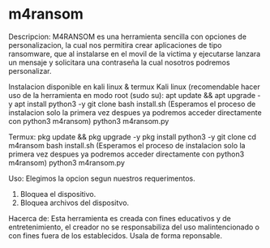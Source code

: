 # m4ransom
Descripcion:
M4RANSOM es una herramienta sencilla con opciones de personalizacion, la cual nos permitira crear aplicaciones de tipo ransomware,
que al instalarse en el movil de la victima y ejecutarse lanzara un mensaje y solicitara una contraseña la cual nosotros podremos personalizar.

Instalacion disponible en kali linux & termux
Kali linux (recomendable hacer uso de la herramienta en modo root (sudo su):
apt update && apt upgrade -y
apt install python3 -y
git clone 
bash install.sh (Esperamos el proceso de instalacion solo la primera vez despues ya podremos acceder directamente con python3 m4ransom)
python3 m4ransom.py


Termux:
pkg update && pkg upgrade -y
pkg install python3 -y
git clone
cd m4ransom
bash install.sh (Esperamos el proceso de instalacion solo la primera vez despues ya podremos acceder directamente con python3 m4ransom)
python3 m4ransom.py


Uso: 
Elegimos la opcion segun nuestros requerimentos.
1) Bloquea el dispositivo.
2) Bloquea archivos del dispositvo.


Hacerca de:
Esta herramienta es creada con fines educativos y de entretenimiento, el creador no se responsabiliza del uso malintencionado o con fines
fuera de los establecidos.
Usala de forma reponsable. 
